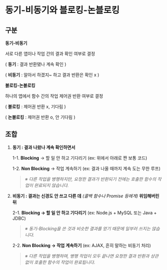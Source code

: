 # 동기-비동기와 블로킹-논블로킹

## 구분

**동기-비동기**

&#x20;   서로 다른 앱이나 작업 간의 결과 확인 여부로 결정

&#x20;   ( **동기** : 결과 반환됐나 계속 확인 )

&#x20;   ( **비동기** : 알아서 하겠지\~ 하고 결과 반환은 확인 x )

**블로킹-논블로킹**  &#x20;

&#x20;   하나의 앱에서 함수 간의 작업 제어권 반환 여부로 결정

&#x20;   ( **블로킹** : 제어권 반환 x, 기다림 )

&#x20;   ( **논블로킹** : 제어권 반환 o, 안 기다림 )

## 조합

1. **동기 : 결과 나왔나 계속 확인하면서**
   
   1-1. **Blocking** → 할 일 안 하고 기다리기 (ex: 위에서 아래로 짠 보통 코드)
   
   1-2. **Non Blocking** → 작업 계속하기 (ex: 결과 나올 때까지 계속 도는 무한 루프)
   
   > _※ 다른 작업을 병행하지만, 요청한 결과가 반환되기 전에는 호출한 함수의 작업이 완료되지 않습니다._

2. **비동기 : 결과는 신경도 안 쓰고 다른 데** _(콜백 함수나 Promise 등에게)_ **위임해버린 뒤**
   
   2-1. **Blocking → 할 일 안 하고 기다리기** (ex: Node.js + MySQL 또는 Java + JDBC)
   
   > _※ 동기-Blocking을 쓴 것과 비슷한 결과를 얻기 때문에 일부러 쓰지는 않습니다._
   
   2-2. **Non Blocking → 작업 계속하기** (ex: AJAX, 흔히 말하는 비동기 처리)
   
   > _※ 다른 작업을 병행하며, 병행 작업이 모두 끝나면 요청한 결과 반환과 상관 없이 호출한 함수의 작업이 완료됩니다._
